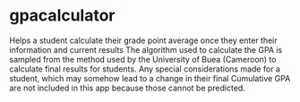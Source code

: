 # gpacalculator
Helps a student calculate their grade point average once they enter their information and current results
The algorithm used to calculate the GPA is sampled from the method used by the University of Buea (Cameroon) to calculate final results for students.
Any special considerations made for a student, which may somehow lead to a change in their final Cumulative GPA are not included in this app because those cannot be predicted.
